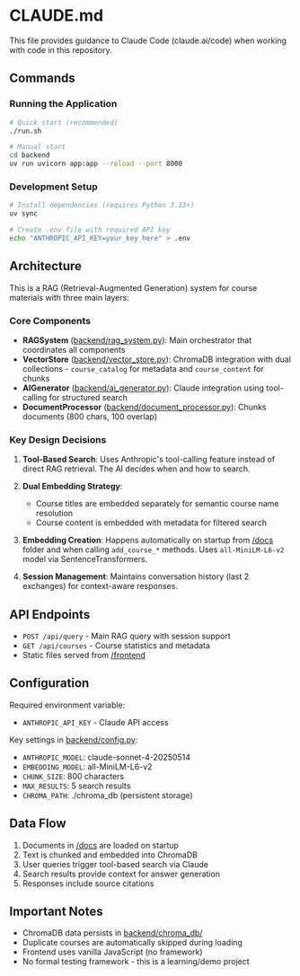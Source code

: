 # CLAUDE.md

This file provides guidance to Claude Code (claude.ai/code) when working with code in this repository.

## Commands

### Running the Application

```bash
# Quick start (recommended)
./run.sh

# Manual start
cd backend
uv run uvicorn app:app --reload --port 8000
```

### Development Setup

```bash
# Install dependencies (requires Python 3.13+)
uv sync

# Create .env file with required API key
echo "ANTHROPIC_API_KEY=your_key_here" > .env
```

## Architecture

This is a RAG (Retrieval-Augmented Generation) system for course materials with three main layers:

### Core Components

- **RAGSystem** ([backend/rag_system.py](backend/rag_system.py)): Main orchestrator that coordinates all components
- **VectorStore** ([backend/vector_store.py](backend/vector_store.py)): ChromaDB integration with dual collections - `course_catalog` for metadata and `course_content` for chunks
- **AIGenerator** ([backend/ai_generator.py](backend/ai_generator.py)): Claude integration using tool-calling for structured search
- **DocumentProcessor** ([backend/document_processor.py](backend/document_processor.py)): Chunks documents (800 chars, 100 overlap)

### Key Design Decisions

1. **Tool-Based Search**: Uses Anthropic's tool-calling feature instead of direct RAG retrieval. The AI decides when and how to search.

2. **Dual Embedding Strategy**:

   - Course titles are embedded separately for semantic course name resolution
   - Course content is embedded with metadata for filtered search

3. **Embedding Creation**: Happens automatically on startup from [/docs](docs) folder and when calling `add_course_*` methods. Uses `all-MiniLM-L6-v2` model via SentenceTransformers.

4. **Session Management**: Maintains conversation history (last 2 exchanges) for context-aware responses.

## API Endpoints

- `POST /api/query` - Main RAG query with session support
- `GET /api/courses` - Course statistics and metadata
- Static files served from [/frontend](frontend)

## Configuration

Required environment variable:

- `ANTHROPIC_API_KEY` - Claude API access

Key settings in [backend/config.py](backend/config.py):

- `ANTHROPIC_MODEL`: claude-sonnet-4-20250514
- `EMBEDDING_MODEL`: all-MiniLM-L6-v2
- `CHUNK_SIZE`: 800 characters
- `MAX_RESULTS`: 5 search results
- `CHROMA_PATH`: ./chroma_db (persistent storage)

## Data Flow

1. Documents in [/docs](docs) are loaded on startup
2. Text is chunked and embedded into ChromaDB
3. User queries trigger tool-based search via Claude
4. Search results provide context for answer generation
5. Responses include source citations

## Important Notes

- ChromaDB data persists in [backend/chroma_db/](backend/chroma_db/)
- Duplicate courses are automatically skipped during loading
- Frontend uses vanilla JavaScript (no framework)
- No formal testing framework - this is a learning/demo project
